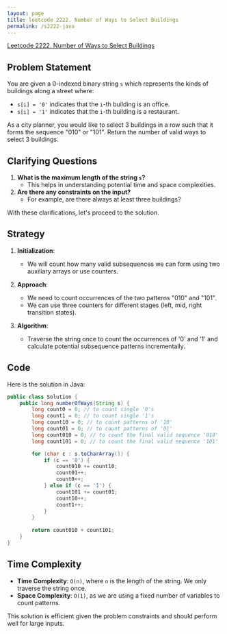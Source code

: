 ```yaml
---
layout: page
title: leetcode 2222. Number of Ways to Select Buildings
permalink: /s2222-java
---
```

[Leetcode 2222. Number of Ways to Select Buildings](https://algoadvance.github.io/algoadvance/l2222)
## Problem Statement

You are given a 0-indexed binary string `s` which represents the kinds of buildings along a street where:
- `s[i] = '0'` indicates that the `i`-th building is an office.
- `s[i] = '1'` indicates that the `i`-th building is a restaurant.

As a city planner, you would like to select 3 buildings in a row such that it forms the sequence "010" or "101". Return the number of valid ways to select 3 buildings. 

## Clarifying Questions
1. **What is the maximum length of the string `s`?**
   - This helps in understanding potential time and space complexities.
2. **Are there any constraints on the input?**
   - For example, are there always at least three buildings?

With these clarifications, let's proceed to the solution.

## Strategy

1. **Initialization**:
   - We will count how many valid subsequences we can form using two auxiliary arrays or use counters.

2. **Approach**:
   - We need to count occurrences of the two patterns "010" and "101".
   - We can use three counters for different stages (left, mid, right transition states).

3. **Algorithm**:
   - Traverse the string once to count the occurrences of '0' and '1' and calculate potential subsequence patterns incrementally.

## Code

Here is the solution in Java:



```java
public class Solution {
    public long numberOfWays(String s) {
        long count0 = 0; // to count single '0's
        long count1 = 0; // to count single '1's
        long count10 = 0; // to count patterns of '10'
        long count01 = 0; // to count patterns of '01'
        long count010 = 0; // to count the final valid sequence '010'
        long count101 = 0; // to count the final valid sequence '101'

        for (char c : s.toCharArray()) {
            if (c == '0') {
                count010 += count10;
                count01++;
                count0++;
            } else if (c == '1') {
                count101 += count01;
                count10++;
                count1++;
            }
        }
        
        return count010 + count101;
    }
}
```

## Time Complexity

- **Time Complexity**: `O(n)`, where `n` is the length of the string. We only traverse the string once.
- **Space Complexity**: `O(1)`, as we are using a fixed number of variables to count patterns.

This solution is efficient given the problem constraints and should perform well for large inputs.